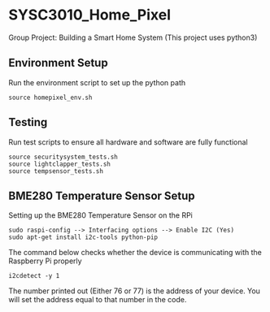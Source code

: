 # SYSC3010_Home_Pixel

Group Project: Building a Smart Home System (This project uses python3)

## Environment Setup
Run the environment script to set up the python path
```
source homepixel_env.sh
```

## Testing
Run test scripts to ensure all hardware and software are fully functional
```
source securitysystem_tests.sh
source lightclapper_tests.sh
source tempsensor_tests.sh
```

## BME280 Temperature Sensor Setup
Setting up the BME280 Temperature Sensor on the RPi
```
sudo raspi-config --> Interfacing options --> Enable I2C (Yes)
sudo apt-get install i2c-tools python-pip
```
The command below checks whether the device is communicating with the Raspberry Pi properly
```
i2cdetect -y 1
```
The number printed out (Either 76 or 77) is the address of your device. You will set the address equal to that number in the code.
